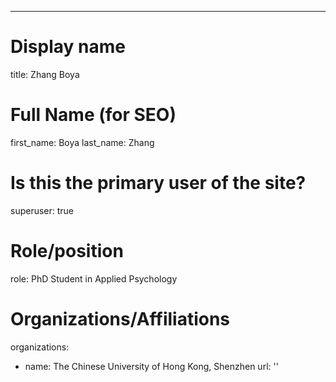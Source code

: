 ---
# Display name
title: Zhang Boya

# Full Name (for SEO)
first_name: Boya
last_name: Zhang

# Is this the primary user of the site?
superuser: true

# Role/position
role: PhD Student in Applied Psychology

# Organizations/Affiliations
organizations:
  - name: The Chinese University of Hong Kong, Shenzhen
    url: ''
